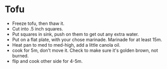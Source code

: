 # Tofu

- Freeze tofu, then thaw it.
- Cut into .5 inch squares.
- Put squares in sink, push on them to get out any extra water.
- Put on a flat plate, with your chose marinade. Marinade for at least 15m.
- Heat pan to med to med-high, add a little canola oil.
- cook for 5m, don't move it. Check to make sure it's golden brown, not burned.
- flip and cook other side for 4-5m.
